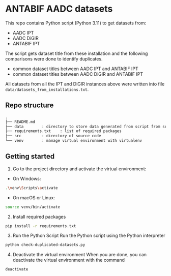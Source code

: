 # ANTABIF AADC datasets

This repo contains Python script (Python 3.11) to get datasets from:

- AADC IPT
- AADC DiGIR
- ANTABIF IPT

The script gets dataset title from these installation and the following comparisons were done to identify duplicates.

- common dataset titles between AADC IPT and ANTABIF IPT
- common dataset titles between AADC DiGIR and ANTABIF IPT

All datasets from all the IPT and DiGIR instances above were written into file `data/datasets_from_installations.txt`.

## Repo structure

```markdown
.
├── README.md
├── data        : directory to store data generated from script from src/
├── requirements.txt    : list of required packages
├── src         : directory of source code
└── venv        : manage virtual environment with virtualenv
```

## Getting started

1. Go to the project directory and activate the virtual environment:

- On Windows:

```bash
.\venv\Scripts\activate
```

- On macOS or Linux:

```bash
source venv/bin/activate
```

2. Install required packages

```bash
pip install -r requirements.txt
```

3. Run the Python Script
Run the Python script using the Python interpreter

```bash
python check-duplicated-datasets.py
```

4. Deactivate the virtual environment
When you are done, you can deactivate the virtual environment with the command 
 

```bash
deactivate
```
